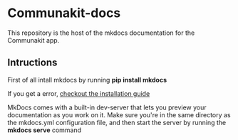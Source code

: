 # Communakit-docs

This repository is the host of the mkdocs documentation for the Communakit app.

## Intructions

First of all intall mkdocs by running **pip install mkdocs**

If you get a error, [checkout the installation guide](https://www.mkdocs.org/user-guide/installation/)

MkDocs comes with a built-in dev-server that lets you preview your documentation as you work on it. Make sure you're in the same directory as the mkdocs.yml configuration file, and then start the server by running the **mkdocs serve** command
